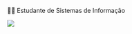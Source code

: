 👨‍💻 Estudante de Sistemas de Informação

<a href="https://www.linkedin.com/in/lucas-bazilio" target="_blank"><img src="https://img.shields.io/badge/-LinkedIn-%230077B5?style=for-the-badge&logo=linkedin&logoColor=white" target="_blank"></a>
